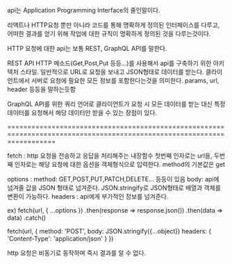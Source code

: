 api는 Application Programming Interface의 줄인말이다.

리액트나 HTTP요청 뿐만 아니라 코드를 통해 명확하게 정의된 인터페이스를 다루고,
어떠한 결과를 얻기 위해 작업에 대한 규칙이 명확하게 정의된 것을 다루는것이다.

HTTP 요청에 대한 api는 보통 REST, GraphQL API를 말한다.

REST API 
    HTTP 메소드(Get,Post,Put 등등...)를 사용해서 api를 구축하기 위한 아키텍처 스타일.
    일반적으로 URL로 요청을 보내고 JSON형태로 데이터를 받는다.
    클라이언트에서 서버로 요청에 필요한 모든 정보를 포함한다는것을 의미한다.
    params, url, header 등등을 말하는듯함

GraphQL
    API를 위한 쿼리 언어로 클라이언트가 요청 시 모든 데이터를 받는 대신 특정 데이터를 요청해서 해당 데이터만 받을 수 있는 장점이 있다.

========================================================================================================================

fetch : http 요청을 전송하고 응답을 처리해주는 내장함수
        첫번째 인자로는 url을, 두번째 인자로는 해당 요청에 대한 옵션을 객체형식으로 입력한다.
        method의 기본값은 get

options : 
    method: GET,POST,PUT,PATCH,DELETE... 등등이 있음
    body: api에 넘겨줄 값을 JSON 형태로 넘겨준다. JSON.stringify로 JSON형태로 배열과 객체를 변환이 가능하다.
    headers : api에게 부가적인 정보를 넘겨준다.


ex)
fetch(url, { ...options })
    .then(response => response.json()) <!-- 요청 처리 결과를 json으로 변환 -->
    .then(data => data) <!-- 변환된 데이터 사용 -->
    .catch() <!-- 오류 처리 -->

fetch(url, {
    method: 'POST',
    body: JSON.stringify({...object})
    headers: {
        'Content-Type': 'application/json'
    }
})

http 요청은 비동기로 동작하며 즉시 결과를 알 수 없다.
